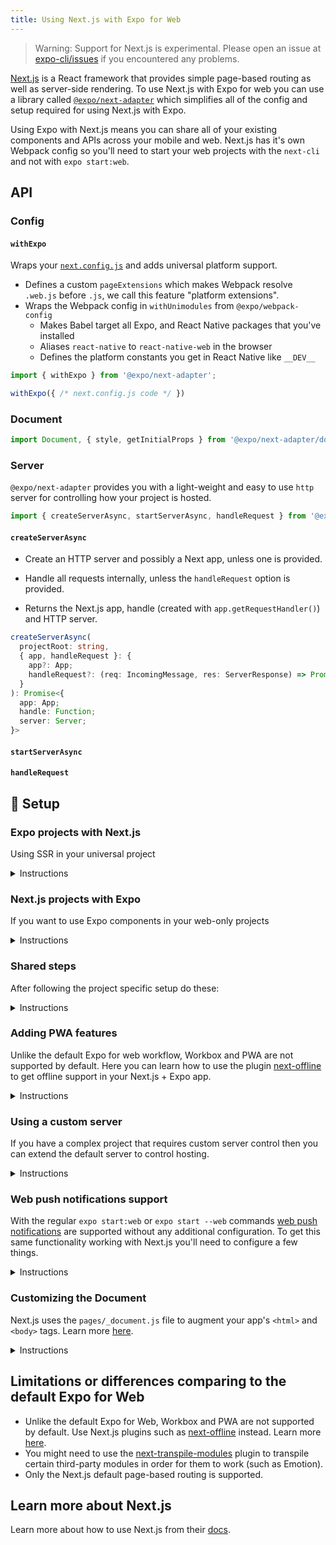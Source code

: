 ```yaml
---
title: Using Next.js with Expo for Web
---
```


> Warning: Support for Next.js is experimental. Please open an issue at [expo-cli/issues](https://github.com/expo/expo-cli/issues) if you encountered any problems.

[Next.js](https://nextjs.org/) is a React framework that provides simple page-based routing as well as server-side rendering. To use Next.js with Expo for web you can use a library called [`@expo/next-adapter`][next-adapter] which simplifies all of the config and setup required for using Next.js with Expo.

Using Expo with Next.js means you can share all of your existing components and APIs across your mobile and web. Next.js has it's own Webpack config so you'll need to start your web projects with the `next-cli` and not with `expo start:web`.

## API

### Config

#### `withExpo`

Wraps your [`next.config.js`](https://nextjs.org/docs#custom-configuration) and adds universal platform support.

- Defines a custom `pageExtensions` which makes Webpack resolve `.web.js` before `.js`, we call this feature "platform extensions".
- Wraps the Webpack config in `withUnimodules` from `@expo/webpack-config`
  - Makes Babel target all Expo, and React Native packages that you've installed
  - Aliases `react-native` to `react-native-web` in the browser
  - Defines the platform constants you get in React Native like `__DEV__`

```js
import { withExpo } from '@expo/next-adapter';

withExpo({ /* next.config.js code */ })
```

### Document

```js
import Document, { style, getInitialProps } from '@expo/next-adapter/document';
```

### Server

`@expo/next-adapter` provides you with a light-weight and easy to use `http` server for controlling how your project is hosted.

```js
import { createServerAsync, startServerAsync, handleRequest } from '@expo/next-adapter';
```

#### `createServerAsync`

- Create an HTTP server and possibly a Next app, unless one is provided.
- Handle all requests internally, unless the `handleRequest` option is provided.

- Returns the Next.js app, handle (created with `app.getRequestHandler()`) and HTTP server.

```ts
createServerAsync(
  projectRoot: string, 
  { app, handleRequest }: { 
    app?: App;
    handleRequest?: (req: IncomingMessage, res: ServerResponse) => Promise<void> | void;
  }
): Promise<{
  app: App;
  handle: Function;
  server: Server;
}>
```

#### `startServerAsync`

#### `handleRequest`

## 🏁 Setup

### Expo projects with Next.js

Using SSR in your universal project

<details><summary>Instructions</summary>
<p>

- Bootstrap your project with Expo - `expo init`
- Install - `yarn add next @expo/next-adapter`
- Create a front page for your Next project with `cp App.js pages/index.js`
- Follow the shared steps

</p>
</details>

### Next.js projects with Expo

If you want to use Expo components in your web-only projects

<details><summary>Instructions</summary>
<p>

- Bootstrap your project with `Next.js` - `npx create-next-app`
- Install - `yarn add react-native-web @expo/next-adapter && yarn add -D babel-preset-expo`
- Follow the shared steps

</p>
</details>

### Shared steps

After following the project specific setup do these:

<details><summary>Instructions</summary>
<p>

- Re-export the default Expo Document component from the `pages/_document.js` file of your Next.js project. (`mkdir pages; touch pages/_document.js`). This will ensure `react-native-web` styling works.

  `pages/_document.js`

  ```js
  import Document from '@expo/next-adapter/document';

  export default Document;
  ```

- Create a `babel.config.js` and install the Expo Babel preset: `yarn add -D babel-preset-expo`

  `babel.config.js`

  ```js
  module.exports = function(api) {
    const isWeb = api.caller(caller => caller && caller.name === 'babel-loader');

    return {
      presets: [
        'babel-preset-expo',
        // Only use next in the browser
        isWeb && 'next/babel',
      ].filter(Boolean),
    };
  };
  ```

- Update the Next.js config file to support loading React Native and Expo packages:
  `next.config.js`

  ```js
  const { withExpo } = require('@expo/next-adapter');

  module.exports = withExpo({
    projectRoot: __dirname,
  });
  ```

- Start your project with `yarn next dev` or `yarn dev`

</p>
</details>

### Adding PWA features

Unlike the default Expo for web workflow, Workbox and PWA are not supported by default. Here you can learn how to use the plugin [next-offline][next-offline] to get offline support in your Next.js + Expo app.

<details><summary>Instructions</summary>
<p>

1. Install `next-offline` to emulate Expo PWA features: `yarn add next-offline` (this is optional)
1. Configure your Next.js project to resolve React Native Unimodules:

   `next.config.js`

   ```js
   const withOffline = require('next-offline');
   const { withExpo } = require('@expo/next-adapter');

   // If you didn't install next-offline, then simply delete this method and the import.
   module.exports = withOffline({
     workboxOpts: {
       swDest: 'workbox-service-worker.js',

       /* changing any value means you'll have to copy over all the defaults  */
       /* next-offline */
       globPatterns: ['static/**/*'],
       globDirectory: '.',
       runtimeCaching: [
         {
           urlPattern: /^https?.*/,
           handler: 'NetworkFirst',
           options: {
             cacheName: 'offlineCache',
             expiration: {
               maxEntries: 200,
             },
           },
         },
       ],
     },
     ...withExpo({
       projectRoot: __dirname,
     }),
   });
   ```

1. You can now test your project in production mode using the following: `yarn next build && yarn next export && serve -p 3000 ./out`

</p>
</details>

### Using a custom server

If you have a complex project that requires custom server control then you can extend the default server to control hosting.

<details><summary>Instructions</summary>
<p>

1. Create a custom server to host your service worker:
   `server.js`

   ```js
   const { startServerAsync } = require('@expo/next-adapter');

   startServerAsync(__dirname, {
     /* port: 3000 */
   });
   ```

1. Copy the Expo service worker into your project's public folder: `mkdir public; cp node_modules/\@expo/next-adapter/service-worker.js public/service-worker.js`

1. Start your project with `node server.js`

### Handle server requests

You may want to intercept server requests, this will allow for that:

`server.js`

```js
const { createServerAsync } = require('@expo/next-adapter');

createServerAsync(projectRoot, {
  handleRequest(res, req) {
    const parsedUrl = parse(req.url, true);
    const { pathname } = parsedUrl;

    // handle GET request to /cool-file.png
    if (pathname === '/cool-file.png') {
      const filePath = join(__dirname, '.next', pathname);

      app.serveStatic(req, res, filePath);
      // Return true to prevent the default handler
      return true;
    }
  },
}).then(({ server, app }) => {
  const port = 3000;

  server.listen(port, () => {
    console.log(`> Ready on http://localhost:${port}`);
  });
});
```

</p>
</details>

### Web push notifications support

With the regular `expo start:web` or `expo start --web` commands [web push notifications](https://docs.expo.io/versions/latest/guides/push-notifications/) are supported without any additional configuration. To get this same functionality working with Next.js you'll need to configure a few things.

<details><summary>Instructions</summary>
<p>

To use it with other services such as ZEIT Now, you would need appropriate configuration to

- let `/service-worker.js` serve the file content of `/public/service-worker.js`, and
- let `/workbox-service-worker.js` serve the file content of a service worker, which be:
  - `/public/workbox-service-worker.js` (which will by default be a blank file) if you do not want to use any other service worker, or
  - `/_next/public/workbox-service-worker.js` if you are using [next-offline](https://github.com/hanford/next-offline), or
  - your own service worker file.

Here is an example `now.json` configuration file:

```jsonc
{
  "version": 2,
  "routes": [
    {
      "src": "/service-worker.js",
      "dest": "/public/service-worker.js",
      "headers": {
        "cache-control": "public, max-age=43200, immutable",
        "Service-Worker-Allowed": "/"
      }
    },
    // If you are using next-offline, change the object below according to their guide.
    {
      "src": "/workbox-service-worker.js",
      "dest": "/public/workbox-service-worker.js",
      "headers": {
        "cache-control": "public, max-age=43200, immutable",
        "Service-Worker-Allowed": "/"
      }
    }
  ]
}
```

</p>
</details>

### Customizing the Document

Next.js uses the `pages/_document.js` file to augment your app's `<html>` and `<body>` tags. Learn more [here](https://nextjs.org/docs#custom-document).

<details><summary>Instructions</summary>
<p>

You can import the following fragments from the custom Document:

```js
import { Document, getInitialProps, style } from '@expo/next-adapter/document';
```

Then recompose the Document how you like

```js
import { getInitialProps } from '@expo/next-adapter/document';
import Document, { Head, Main, NextScript } from 'next/document';
import React from 'react';

class CustomDocument extends Document {
  render() {
    return (
      <html>
        <Head>
          <meta httpEquiv="X-UA-Compatible" content="IE=edge" />
        </Head>
        <body>
          <Main />
          <NextScript />
        </body>
      </html>
    );
  }
}

// Import the getInitialProps method and assign it to your component
CustomDocument.getInitialProps = getInitialProps;

// OR...

CustomDocument.getInitialProps = async props => {
  const result = await getInitialProps(props);
  // Mutate result...
  return result;
};

export default CustomDocument;
```

</p>
</details>

## Limitations or differences comparing to the default Expo for Web

- Unlike the default Expo for Web, Workbox and PWA are not supported by default. Use Next.js plugins such as [next-offline](https://github.com/hanford/next-offline) instead. Learn more [here](https://nextjs.org/features/progressive-web-apps).
- You might need to use the [next-transpile-modules](https://github.com/martpie/next-transpile-modules) plugin to transpile certain third-party modules in order for them to work (such as Emotion).
- Only the Next.js default page-based routing is supported.

<!-- Footer -->

## Learn more about Next.js

Learn more about how to use Next.js from their [docs](https://nextjs.org/docs).

[nextjs]: https://nextjs.org/
[next-adapter]: https://github.com/expo/expo-cli/tree/master/packages/next-adapter
[next-docs]: https://nextjs.org/docs
[custom-document]: https://nextjs.org/docs#custom-document
[next-offline]: https://github.com/hanford/next-offline
[next-pwa]: https://nextjs.org/features/progressive-web-apps
[next-transpile-modules]: https://github.com/martpie/next-transpile-modules
